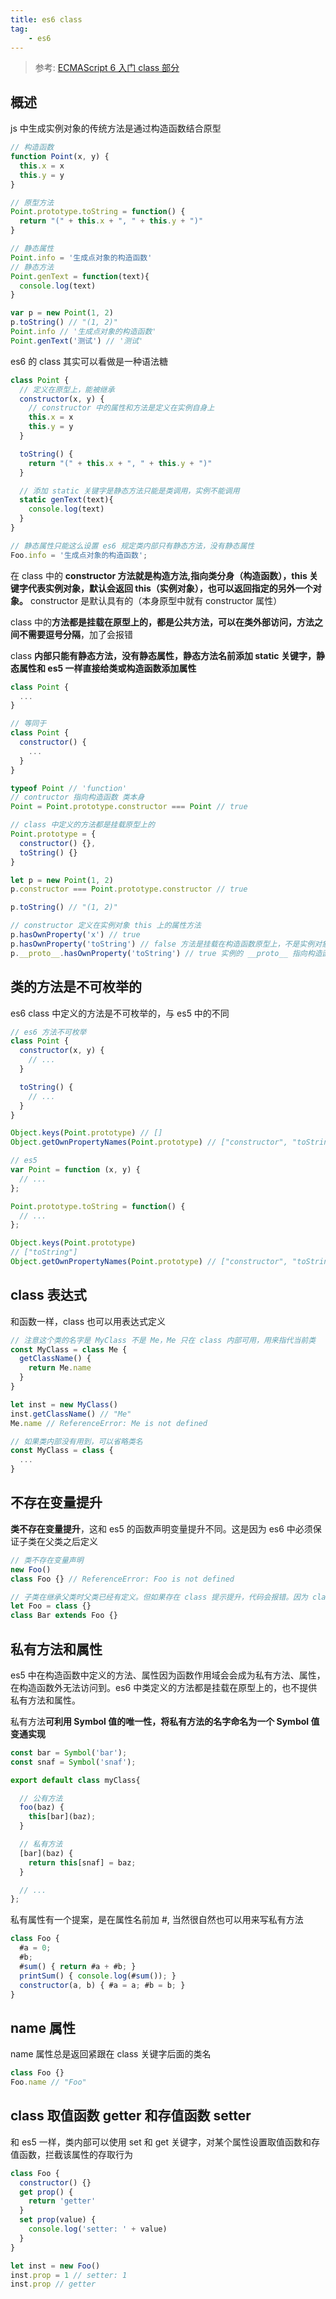 ```yaml
---
title: es6 class
tag:
	- es6
---
```


> 参考: [ECMAScript 6 入门 class 部分](http://es6.ruanyifeng.com/#docs/class)

<!-- markdownlint-disable MD010 -->

## 概述

js 中生成实例对象的传统方法是通过构造函数结合原型

<!-- more -->

```js
// 构造函数
function Point(x, y) {
  this.x = x
  this.y = y
}

// 原型方法
Point.prototype.toString = function() {
  return "(" + this.x + ", " + this.y + ")"
}

// 静态属性
Point.info = '生成点对象的构造函数'
// 静态方法
Point.genText = function(text){
  console.log(text)
}

var p = new Point(1, 2)
p.toString() // "(1, 2)"
Point.info // '生成点对象的构造函数'
Point.genText('测试') // '测试'
```

es6 的 class 其实可以看做是一种语法糖

```js
class Point {
  // 定义在原型上，能被继承
  constructor(x, y) {
    // constructor 中的属性和方法是定义在实例自身上
    this.x = x
    this.y = y
  }

  toString() {
    return "(" + this.x + ", " + this.y + ")"
  }

  // 添加 static 关键字是静态方法只能是类调用，实例不能调用
  static genText(text){
    console.log(text)
  }
}

// 静态属性只能这么设置 es6 规定类内部只有静态方法，没有静态属性
Foo.info = '生成点对象的构造函数';
```

在 class 中的 **constructor 方法就是构造方法,指向类分身（构造函数），this 关键字代表实例对象，默认会返回 this（实例对象），也可以返回指定的另外一个对象。** constructor 是默认具有的（本身原型中就有 constructor 属性）

class 中的**方法都是挂载在原型上的，都是公共方法，可以在类外部访问，方法之间不需要逗号分隔**，加了会报错

class **内部只能有静态方法，没有静态属性，静态方法名前添加 static 关键字，静态属性和 es5 一样直接给类或构造函数添加属性**

```js
class Point {
  ...
}

// 等同于
class Point {
  constructor() {
    ...
  }
}

typeof Point // 'function'
// contructor 指向构造函数 类本身
Point = Point.prototype.constructor === Point // true

// class 中定义的方法都是挂载原型上的
Point.prototype = {
  constructor() {},
  toString() {}
}

let p = new Point(1, 2)
p.constructor === Point.prototype.constructor // true

p.toString() // "(1, 2)"

// constructor 定义在实例对象 this 上的属性方法
p.hasOwnProperty('x') // true
p.hasOwnProperty('toString') // false 方法是挂载在构造函数原型上，不是实例对象自身具有
p.__proto__.hasOwnProperty('toString') // true 实例的 __proto__ 指向构造函数的原型
```

## 类的方法是不可枚举的

es6 class 中定义的方法是不可枚举的，与 es5 中的不同

```js
// es6 方法不可枚举
class Point {
  constructor(x, y) {
    // ...
  }

  toString() {
    // ...
  }
}

Object.keys(Point.prototype) // []
Object.getOwnPropertyNames(Point.prototype) // ["constructor", "toString"]

// es5
var Point = function (x, y) {
  // ...
};

Point.prototype.toString = function() {
  // ...
};

Object.keys(Point.prototype)
// ["toString"]
Object.getOwnPropertyNames(Point.prototype) // ["constructor", "toString"]
```

## class 表达式

和函数一样，class 也可以用表达式定义

```js
// 注意这个类的名字是 MyClass 不是 Me，Me 只在 class 内部可用，用来指代当前类
const MyClass = class Me {
  getClassName() {
    return Me.name
  }
}

let inst = new MyClass()
inst.getClassName() // "Me"
Me.name // ReferenceError: Me is not defined

// 如果类内部没有用到，可以省略类名
const MyClass = class {
  ...
}
```

## 不存在变量提升

**类不存在变量提升**，这和 es5 的函数声明变量提升不同。这是因为 es6 中必须保证子类在父类之后定义

```js
// 类不存在变量声明
new Foo()
class Foo {} // ReferenceError: Foo is not defined

// 子类在继承父类时父类已经有定义。但如果存在 class 提示提升，代码会报错。因为 class 被提升到代码头部，而 let 是不会提升的，导致子类继承父类时父类还没有定义
let Foo = class {}
class Bar extends Foo {}
```

## 私有方法和属性

es5 中在构造函数中定义的方法、属性因为函数作用域会会成为私有方法、属性，在构造函数外无法访问到。es6 中类定义的方法都是挂载在原型上的，也不提供私有方法和属性。

私有方法**可利用 Symbol 值的唯一性，将私有方法的名字命名为一个 Symbol 值变通实现**

```js
const bar = Symbol('bar');
const snaf = Symbol('snaf');

export default class myClass{

  // 公有方法
  foo(baz) {
    this[bar](baz);
  }

  // 私有方法
  [bar](baz) {
    return this[snaf] = baz;
  }

  // ...
};
```

私有属性有一个提案，是在属性名前加 #, 当然很自然也可以用来写私有方法

```js
class Foo {
  #a = 0;
  #b;
  #sum() { return #a + #b; }
  printSum() { console.log(#sum()); }
  constructor(a, b) { #a = a; #b = b; }
}
```

## name 属性

name 属性总是返回紧跟在 class 关键字后面的类名

```js
class Foo {}
Foo.name // "Foo"
```

## class 取值函数 getter 和存值函数 setter

和 es5 一样，类内部可以使用 set 和 get 关键字，对某个属性设置取值函数和存值函数，拦截该属性的存取行为

```js
class Foo {
  constructor() {}
  get prop() {
    return 'getter'
  }
  set prop(value) {
    console.log('setter: ' + value)
  }
}

let inst = new Foo()
inst.prop = 1 // setter: 1
inst.prop // getter
```
